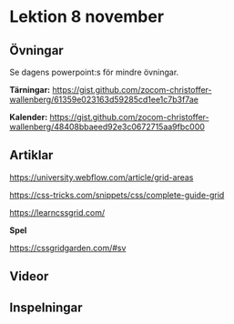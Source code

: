 # Lektion 8 november

## Övningar

Se dagens powerpoint:s för mindre övningar.

**Tärningar:** https://gist.github.com/zocom-christoffer-wallenberg/61359e023163d59285cd1ee1c7b3f7ae

**Kalender:** https://gist.github.com/zocom-christoffer-wallenberg/48408bbaeed92e3c0672715aa9fbc000

## Artiklar

https://university.webflow.com/article/grid-areas

https://css-tricks.com/snippets/css/complete-guide-grid

https://learncssgrid.com/

**Spel**

https://cssgridgarden.com/#sv

## Videor

## Inspelningar